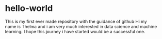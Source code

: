 # hello-world
This is my first ever made repository with the guidance of github
Hi my name is Thelma and i am very much interested in data science and machine learning. I hope this journey i have started would be a successful one.
